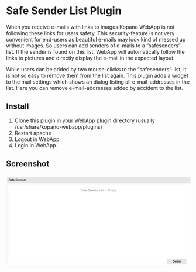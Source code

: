 Safe Sender List Plugin
=================================

When you receive e-mails with links to images Kopano WebApp is not following these links for users safety. This security-feature is not very convenient for end-users as beautiful e-mails may look kind of messed up without images. So users can add senders of e-mails to a “safesenders”-list. If the sender is found on this list, WebApp will automatically follow the links to pictures and directly display the e-mail in the expected layout.

While users can be added by two mouse-clicks to the “safesenders”-list, it is not so easy to remove them from the list again. This plugin adds a widget to the mail settings which shows an dialog listing all e-mail-addresses in the list. Here you can remove e-mail-addresses added by accident to the list.

Install
-------
1. Clone this plugin in your WebApp plugin directory (usually /usr/share/kopano-webapp/plugins)
2. Restart apache
3. Logout in WebApp
4. Login in WebApp.

Screenshot
----------

![Alt text](/img/SafeSenderList.png?raw=true "Safe Sender List")
